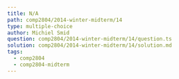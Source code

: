 ```yaml
---
title: N/A
path: comp2804/2014-winter-midterm/14
type: multiple-choice
author: Michiel Smid
question: comp2804/2014-winter-midterm/14/question.ts
solution: comp2804/2014-winter-midterm/14/solution.md
tags:
  - comp2804
  - comp2804-midterm
---
```

